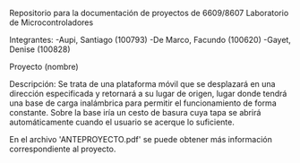Repositorio para la documentación de proyectos de
6609/8607 Laboratorio de Microcontroladores



Integrantes:
-Aupi, Santiago (100793)
-De Marco, Facundo (100620)
-Gayet, Denise (100828)

Proyecto (nombre) 


Descripción:
Se trata de una plataforma móvil que se desplazará en una dirección especificada y retornará a su lugar de origen, lugar donde tendrá una base de carga inalámbrica para permitir el funcionamiento de forma constante. Sobre la base iría un cesto de basura cuya tapa se abrirá automáticamente cuando el usuario se acerque lo suficiente.

En el archivo 'ANTEPROYECTO.pdf' se puede obtener más información correspondiente al proyecto.
